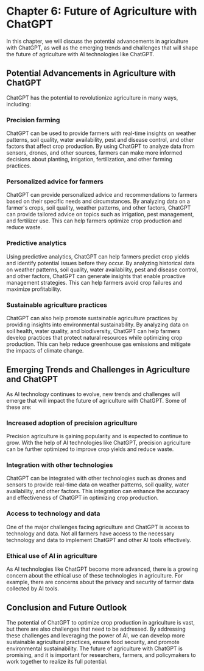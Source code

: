 Chapter 6: Future of Agriculture with ChatGPT
=============================================

In this chapter, we will discuss the potential advancements in agriculture with ChatGPT, as well as the emerging trends and challenges that will shape the future of agriculture with AI technologies like ChatGPT.

Potential Advancements in Agriculture with ChatGPT
--------------------------------------------------

ChatGPT has the potential to revolutionize agriculture in many ways, including:

### Precision farming

ChatGPT can be used to provide farmers with real-time insights on weather patterns, soil quality, water availability, pest and disease control, and other factors that affect crop production. By using ChatGPT to analyze data from sensors, drones, and other sources, farmers can make more informed decisions about planting, irrigation, fertilization, and other farming practices.

### Personalized advice for farmers

ChatGPT can provide personalized advice and recommendations to farmers based on their specific needs and circumstances. By analyzing data on a farmer's crops, soil quality, weather patterns, and other factors, ChatGPT can provide tailored advice on topics such as irrigation, pest management, and fertilizer use. This can help farmers optimize crop production and reduce waste.

### Predictive analytics

Using predictive analytics, ChatGPT can help farmers predict crop yields and identify potential issues before they occur. By analyzing historical data on weather patterns, soil quality, water availability, pest and disease control, and other factors, ChatGPT can generate insights that enable proactive management strategies. This can help farmers avoid crop failures and maximize profitability.

### Sustainable agriculture practices

ChatGPT can also help promote sustainable agriculture practices by providing insights into environmental sustainability. By analyzing data on soil health, water quality, and biodiversity, ChatGPT can help farmers develop practices that protect natural resources while optimizing crop production. This can help reduce greenhouse gas emissions and mitigate the impacts of climate change.

Emerging Trends and Challenges in Agriculture and ChatGPT
---------------------------------------------------------

As AI technology continues to evolve, new trends and challenges will emerge that will impact the future of agriculture with ChatGPT. Some of these are:

### Increased adoption of precision agriculture

Precision agriculture is gaining popularity and is expected to continue to grow. With the help of AI technologies like ChatGPT, precision agriculture can be further optimized to improve crop yields and reduce waste.

### Integration with other technologies

ChatGPT can be integrated with other technologies such as drones and sensors to provide real-time data on weather patterns, soil quality, water availability, and other factors. This integration can enhance the accuracy and effectiveness of ChatGPT in optimizing crop production.

### Access to technology and data

One of the major challenges facing agriculture and ChatGPT is access to technology and data. Not all farmers have access to the necessary technology and data to implement ChatGPT and other AI tools effectively.

### Ethical use of AI in agriculture

As AI technologies like ChatGPT become more advanced, there is a growing concern about the ethical use of these technologies in agriculture. For example, there are concerns about the privacy and security of farmer data collected by AI tools.

Conclusion and Future Outlook
-----------------------------

The potential of ChatGPT to optimize crop production in agriculture is vast, but there are also challenges that need to be addressed. By addressing these challenges and leveraging the power of AI, we can develop more sustainable agricultural practices, ensure food security, and promote environmental sustainability. The future of agriculture with ChatGPT is promising, and it is important for researchers, farmers, and policymakers to work together to realize its full potential.
